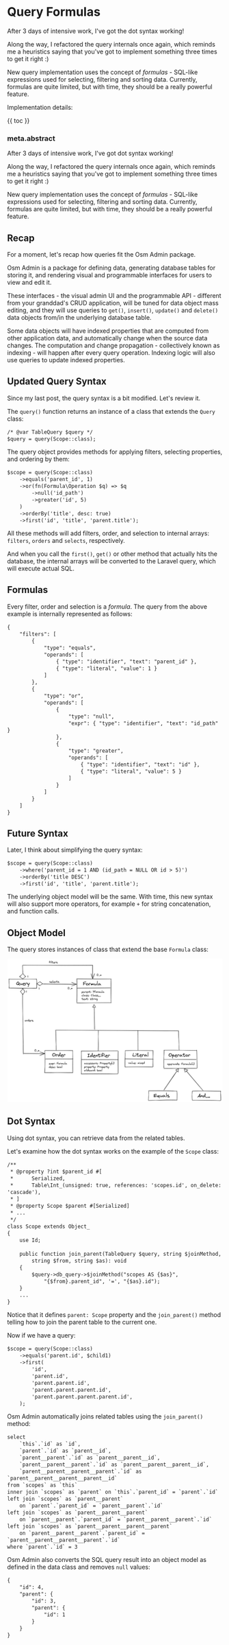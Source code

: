 # Query Formulas

After 3 days of intensive work, I've got the dot syntax working!

Along the way, I refactored the query internals once again, which reminds me a heuristics saying that you've got to implement something three times to get it right :)

New query implementation uses the concept of *formulas* - SQL-like expressions used for selecting, filtering and sorting data. Currently, formulas are quite limited, but with time, they should be a really powerful feature.

Implementation details:

{{ toc }}

### meta.abstract

After 3 days of intensive work, I've got dot syntax working!

Along the way, I refactored the query internals once again, which reminds me a heuristics saying that you've got to implement something three times to get it right :)

New query implementation uses the concept of *formulas* - SQL-like expressions used for selecting, filtering and sorting data. Currently, formulas are quite limited, but with time, they should be a really powerful feature.  

## Recap

For a moment, let's recap how queries fit the Osm Admin package. 

Osm Admin is a package for defining data, generating database tables for storing it, and rendering visual and programmable interfaces for users to view and edit it.

These interfaces - the visual admin UI and the programmable API - different from your granddad's CRUD application, will be tuned for data object mass editing, and they will use queries to `get()`, `insert()`, `update()` and `delete()` data objects from/in the underlying database table.   

Some data objects will have indexed properties that are computed from other application data, and automatically change when the source data changes. The computation and change propagation - collectively known as indexing - will happen after every query operation. Indexing logic will also use queries to update indexed properties.

## Updated Query Syntax

Since my last post, the query syntax is a bit modified. Let's review it.

The `query()` function returns an instance of a class that extends the `Query` class:

    /* @var TableQuery $query */
    $query = query(Scope::class);

The query object provides methods for applying filters, selecting properties, and ordering by them:

    $scope = query(Scope::class)
        ->equals('parent_id', 1)
        ->or(fn(Formula\Operation $q) => $q
            ->null('id_path')
            ->greater('id', 5)
        )
        ->orderBy('title', desc: true)
        ->first('id', 'title', 'parent.title');

All these methods will add filters, order, and selection to internal arrays: `filters`, `orders` and `selects`, respectively.

And when you call the `first()`, `get()` or other method that actually hits the database, the internal arrays will be converted to the Laravel query, which will execute actual SQL. 

## Formulas

Every filter, order and selection is a *formula*. The query from the above example is internally represented as follows:

    {
        "filters": [
            {
                "type": "equals",
                "operands": [
                    { "type": "identifier", "text": "parent_id" },
                    { "type": "literal", "value": 1 }
                ]
            },
            {
                "type": "or",
                "operands": [
                    {
                        "type": "null",
                        "expr": { "type": "identifier", "text": "id_path" }
                    },
                    {
                        "type": "greater",
                        "operands": [
                            { "type": "identifier", "text": "id" },
                            { "type": "literal", "value": 5 }
                        ]
                    }
                ]
            }
        ]   
    }  

## Future Syntax 

Later, I think about simplifying the query syntax:

    $scope = query(Scope::class)
        ->where('parent_id = 1 AND (id_path = NULL OR id > 5)')
        ->orderBy('title DESC')
        ->first('id', 'title', 'parent.title');

The underlying object model will be the same. With time, this new syntax will also support more operators, for example `+` for string concatenation, and function calls. 

## Object Model

The query stores instances of class that extend the base `Formula` class:

![Query Formulas](formulas.png) 

## Dot Syntax

Using dot syntax, you can retrieve data from the related tables. 

Let's examine how the dot syntax works on the example of the `Scope` class:

    /**
     * @property ?int $parent_id #[
     *      Serialized,
     *      Table\Int_(unsigned: true, references: 'scopes.id', on_delete: 'cascade'),
     * ]
     * @property Scope $parent #[Serialized]
     * ...
     */
    class Scope extends Object_
    {
        use Id;

        public function join_parent(TableQuery $query, string $joinMethod,
            string $from, string $as): void
        {
            $query->db_query->$joinMethod("scopes AS {$as}",
                "{$from}.parent_id", '=', "{$as}.id");
        }
        ...
    }

Notice that it defines `parent: Scope` property and the `join_parent()` method telling how to join the parent table to the current one.
 
Now if we have a query:

    $scope = query(Scope::class)
        ->equals('parent.id', $child1)
        ->first(
            'id',
            'parent.id',
            'parent.parent.id',
            'parent.parent.parent.id',
            'parent.parent.parent.parent.id',
        ); 
        
Osm Admin automatically joins related tables using the `join_parent()` method:

    select 
        `this`.`id` as `id`, 
        `parent`.`id` as `parent__id`, 
        `parent__parent`.`id` as `parent__parent__id`, 
        `parent__parent__parent`.`id` as `parent__parent__parent__id`,
        `parent__parent__parent__parent`.`id` as `parent__parent__parent__parent__id` 
    from `scopes` as `this` 
    inner join `scopes` as `parent` on `this`.`parent_id` = `parent`.`id` 
    left join `scopes` as `parent__parent` 
        on `parent`.`parent_id` = `parent__parent`.`id` 
    left join `scopes` as `parent__parent__parent` 
        on `parent__parent`.`parent_id` = `parent__parent__parent`.`id` 
    left join `scopes` as `parent__parent__parent__parent` 
        on `parent__parent__parent`.`parent_id` = `parent__parent__parent__parent`.`id` 
    where `parent`.`id` = 3
    
Osm Admin also converts the SQL query result into an object model as defined in the data class and removes `null` values:

    {
        "id": 4,
        "parent": {
            "id": 3,
            "parent": {
                "id": 1
            }
        }
    }